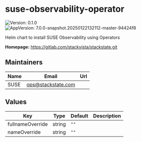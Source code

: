 # suse-observability-operator

![Version: 0.1.0](https://img.shields.io/badge/Version-0.1.0-informational?style=flat-square) ![AppVersion: 7.0.0-snapshot.20250122132112-master-94424f8](https://img.shields.io/badge/AppVersion-7.0.0--snapshot.20250122132112--master--94424f8-informational?style=flat-square)

Helm chart to install SUSE Observability using Operators

**Homepage:** <https://gitlab.com/stackvista/stackstate.git>

## Maintainers

| Name | Email | Url |
| ---- | ------ | --- |
| SUSE | <ops@stackstate.com> |  |

## Values

| Key | Type | Default | Description |
|-----|------|---------|-------------|
| fullnameOverride | string | `""` |  |
| nameOverride | string | `""` |  |

